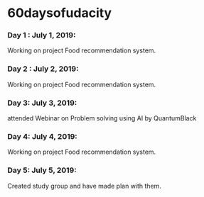 # 60daysofudacity

### Day 1 : July 1, 2019:
Working on project Food recommendation system.


### Day 2 : July 2, 2019: 
Working on project Food recommendation system.

### Day 3: July 3, 2019: 
attended Webinar on Problem solving using AI by QuantumBlack

### Day 4: July 4, 2019: 
Working on project Food recommendation system.

### Day 5: July 5, 2019: 
Created study group and have made plan with them.
